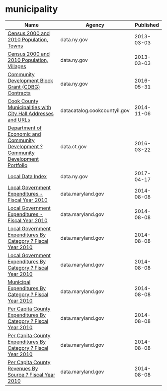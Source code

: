 # municipality

Name | Agency | Published
---- | ---- | ---------
[Census 2000 and 2010 Population, Towns](../socrata/fqf5-9nc2.md) | data.ny.gov | 2013-03-03
[Census 2000 and 2010 Population, Villages](../socrata/gxct-stum.md) | data.ny.gov | 2013-03-03
[Community Development Block Grant (CDBG) Contracts](../socrata/n9bu-8eic.md) | data.ny.gov | 2016-05-31
[Cook County Municipalities with City Hall Addresses and URLs](../socrata/ybvh-5bzv.md) | datacatalog.cookcountyil.gov | 2014-11-06
[Department of Economic and Community Development ? Community Development Portfolio](../socrata/adkf-vin2.md) | data.ct.gov | 2016-03-22
[Local Data Index](../socrata/mxu7-dpdx.md) | data.ny.gov | 2017-04-17
[Local Government Expenditures - Fiscal Year 2010](../socrata/sem9-aqf8.md) | data.maryland.gov | 2014-08-08
[Local Government Expenditures - Fiscal Year 2010](../socrata/sem9-aqf8.md) | data.maryland.gov | 2014-08-08
[Local Government Expenditures By Category ? Fiscal Year 2010](../socrata/aid4-m6ib.md) | data.maryland.gov | 2014-08-08
[Local Government Expenditures By Category ? Fiscal Year 2010](../socrata/aid4-m6ib.md) | data.maryland.gov | 2014-08-08
[Municipal Expenditures By Category ? Fiscal Year 2010](../socrata/6ndv-zvyu.md) | data.maryland.gov | 2014-08-08
[Per Capita County Expenditures By Category ? Fiscal Year 2010](../socrata/a4ed-p662.md) | data.maryland.gov | 2014-08-08
[Per Capita County Expenditures By Category ? Fiscal Year 2010](../socrata/a4ed-p662.md) | data.maryland.gov | 2014-08-08
[Per Capita County Revenues By Source ? Fiscal Year 2010](../socrata/bu35-imdp.md) | data.maryland.gov | 2014-08-08

